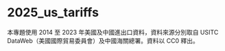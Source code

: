 # 2025_us_tariffs
本專題使用 2014 至 2023 年美國及中國進出口資料，資料來源分別取自 USITC DataWeb（美國國際貿易委員會）及中國海關總署。資料以 CC0 釋出。
